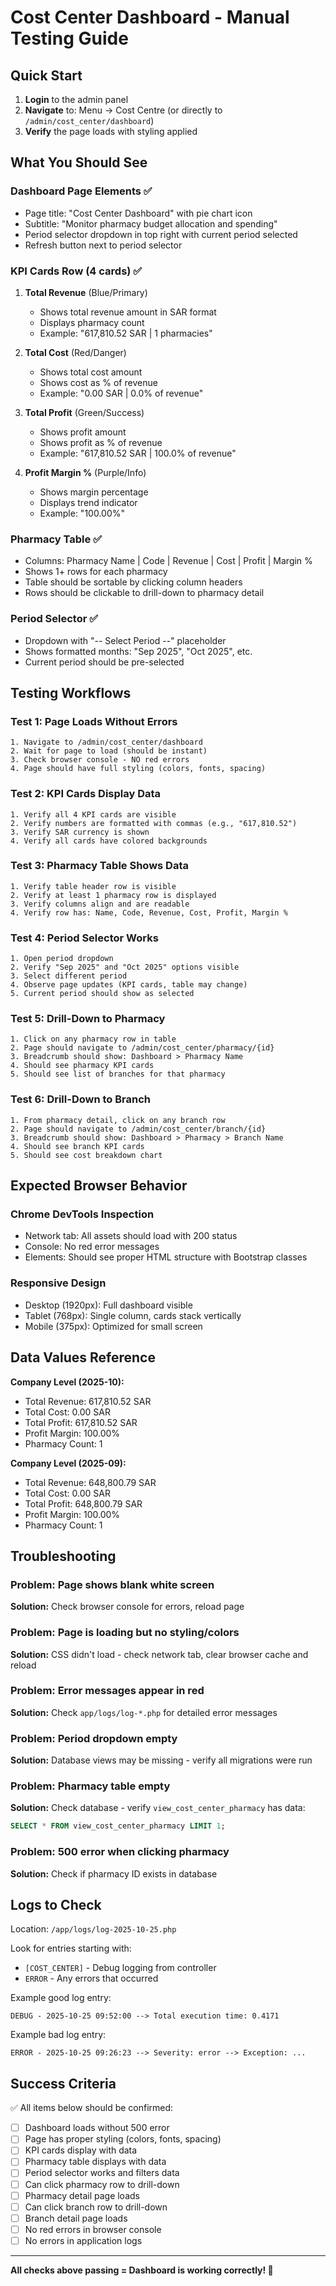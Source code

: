 # Cost Center Dashboard - Manual Testing Guide

## Quick Start

1. **Login** to the admin panel
2. **Navigate** to: Menu → Cost Centre (or directly to `/admin/cost_center/dashboard`)
3. **Verify** the page loads with styling applied

## What You Should See

### Dashboard Page Elements ✅

- Page title: "Cost Center Dashboard" with pie chart icon
- Subtitle: "Monitor pharmacy budget allocation and spending"
- Period selector dropdown in top right with current period selected
- Refresh button next to period selector

### KPI Cards Row (4 cards) ✅

1. **Total Revenue** (Blue/Primary)

   - Shows total revenue amount in SAR format
   - Displays pharmacy count
   - Example: "617,810.52 SAR | 1 pharmacies"

2. **Total Cost** (Red/Danger)

   - Shows total cost amount
   - Shows cost as % of revenue
   - Example: "0.00 SAR | 0.0% of revenue"

3. **Total Profit** (Green/Success)

   - Shows profit amount
   - Shows profit as % of revenue
   - Example: "617,810.52 SAR | 100.0% of revenue"

4. **Profit Margin %** (Purple/Info)
   - Shows margin percentage
   - Displays trend indicator
   - Example: "100.00%"

### Pharmacy Table ✅

- Columns: Pharmacy Name | Code | Revenue | Cost | Profit | Margin %
- Shows 1+ rows for each pharmacy
- Table should be sortable by clicking column headers
- Rows should be clickable to drill-down to pharmacy detail

### Period Selector ✅

- Dropdown with "-- Select Period --" placeholder
- Shows formatted months: "Sep 2025", "Oct 2025", etc.
- Current period should be pre-selected

## Testing Workflows

### Test 1: Page Loads Without Errors

```
1. Navigate to /admin/cost_center/dashboard
2. Wait for page to load (should be instant)
3. Check browser console - NO red errors
4. Page should have full styling (colors, fonts, spacing)
```

### Test 2: KPI Cards Display Data

```
1. Verify all 4 KPI cards are visible
2. Verify numbers are formatted with commas (e.g., "617,810.52")
3. Verify SAR currency is shown
4. Verify all cards have colored backgrounds
```

### Test 3: Pharmacy Table Shows Data

```
1. Verify table header row is visible
2. Verify at least 1 pharmacy row is displayed
3. Verify columns align and are readable
4. Verify row has: Name, Code, Revenue, Cost, Profit, Margin %
```

### Test 4: Period Selector Works

```
1. Open period dropdown
2. Verify "Sep 2025" and "Oct 2025" options visible
3. Select different period
4. Observe page updates (KPI cards, table may change)
5. Current period should show as selected
```

### Test 5: Drill-Down to Pharmacy

```
1. Click on any pharmacy row in table
2. Page should navigate to /admin/cost_center/pharmacy/{id}
3. Breadcrumb should show: Dashboard > Pharmacy Name
4. Should see pharmacy KPI cards
5. Should see list of branches for that pharmacy
```

### Test 6: Drill-Down to Branch

```
1. From pharmacy detail, click on any branch row
2. Page should navigate to /admin/cost_center/branch/{id}
3. Breadcrumb should show: Dashboard > Pharmacy > Branch Name
4. Should see branch KPI cards
5. Should see cost breakdown chart
```

## Expected Browser Behavior

### Chrome DevTools Inspection

- Network tab: All assets should load with 200 status
- Console: No red error messages
- Elements: Should see proper HTML structure with Bootstrap classes

### Responsive Design

- Desktop (1920px): Full dashboard visible
- Tablet (768px): Single column, cards stack vertically
- Mobile (375px): Optimized for small screen

## Data Values Reference

**Company Level (2025-10):**

- Total Revenue: 617,810.52 SAR
- Total Cost: 0.00 SAR
- Total Profit: 617,810.52 SAR
- Profit Margin: 100.00%
- Pharmacy Count: 1

**Company Level (2025-09):**

- Total Revenue: 648,800.79 SAR
- Total Cost: 0.00 SAR
- Total Profit: 648,800.79 SAR
- Profit Margin: 100.00%
- Pharmacy Count: 1

## Troubleshooting

### Problem: Page shows blank white screen

**Solution:** Check browser console for errors, reload page

### Problem: Page is loading but no styling/colors

**Solution:** CSS didn't load - check network tab, clear browser cache and reload

### Problem: Error messages appear in red

**Solution:** Check `app/logs/log-*.php` for detailed error messages

### Problem: Period dropdown empty

**Solution:** Database views may be missing - verify all migrations were run

### Problem: Pharmacy table empty

**Solution:** Check database - verify `view_cost_center_pharmacy` has data:

```sql
SELECT * FROM view_cost_center_pharmacy LIMIT 1;
```

### Problem: 500 error when clicking pharmacy

**Solution:** Check if pharmacy ID exists in database

## Logs to Check

Location: `/app/logs/log-2025-10-25.php`

Look for entries starting with:

- `[COST_CENTER]` - Debug logging from controller
- `ERROR` - Any errors that occurred

Example good log entry:

```
DEBUG - 2025-10-25 09:52:00 --> Total execution time: 0.4171
```

Example bad log entry:

```
ERROR - 2025-10-25 09:26:23 --> Severity: error --> Exception: ...
```

## Success Criteria

✅ All items below should be confirmed:

- [ ] Dashboard loads without 500 error
- [ ] Page has proper styling (colors, fonts, spacing)
- [ ] KPI cards display with data
- [ ] Pharmacy table displays with data
- [ ] Period selector works and filters data
- [ ] Can click pharmacy row to drill-down
- [ ] Pharmacy detail page loads
- [ ] Can click branch row to drill-down
- [ ] Branch detail page loads
- [ ] No red errors in browser console
- [ ] No errors in application logs

---

**All checks above passing = Dashboard is working correctly! 🎉**
